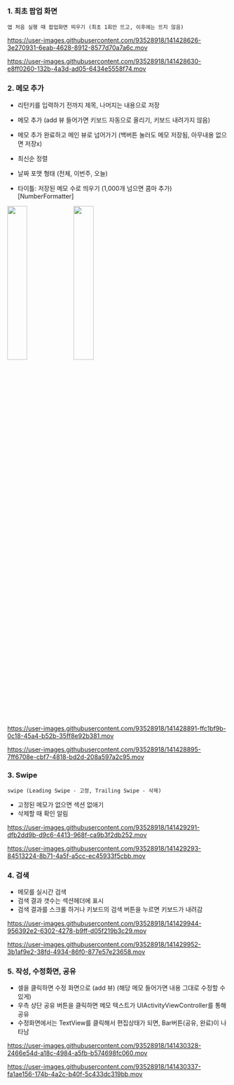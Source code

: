 

### 1. 최초 팝업 화면

`앱 처음 실행 때 팝업화면 띄우기 (최초 1회만 뜨고, 이후에는 뜨지 않음)`

https://user-images.githubusercontent.com/93528918/141428626-3e270931-6eab-4628-8912-8577d70a7a6c.mov

https://user-images.githubusercontent.com/93528918/141428630-e8ff0260-132b-4a3d-ad05-6434e5558f74.mov


### 2. 메모 추가

- 리턴키를 입력하기 전까지 제목, 나머지는 내용으로 저장
- 메모 추가 (add 뷰 들어가면 키보드 자동으로 올리기, 키보드 내려가지 않음)
- 메모 추가 완료하고 메인 뷰로 넘어가기 (백버튼 눌러도 메모 저장됨, 아무내용 없으면 저장x)
- 최신순 정렬
- 날짜 포맷 형태 (전체, 이번주, 오늘)

-  타이틀: 저장된 메모 수로 띄우기 (1,000개 넘으면 콤마 추가) [NumberFormatter]

<img src = "https://user-images.githubusercontent.com/93528918/141432455-31b240c7-6f0e-43e9-af86-0bee1f226b0a.png" width="30%" height="30%"><img src = "https://user-images.githubusercontent.com/93528918/141432465-93b4103d-85d9-4f57-9420-4757a57518c7.png" width="30%" height="30%">


https://user-images.githubusercontent.com/93528918/141428891-ffc1bf9b-0c18-45a4-b52b-35ff8e92b381.mov

https://user-images.githubusercontent.com/93528918/141428895-7ff6708e-cbf7-4818-bd2d-208a597a2c95.mov


### 3. Swipe

`swipe (Leading Swipe - 고정, Trailing Swipe - 삭제)`

- 고정된 메모가 없으면 섹션 없애기
- 삭제할 때 확인 알림

https://user-images.githubusercontent.com/93528918/141429291-dfb2dd9b-d9c6-4413-968f-ca9b3f2db252.mov

https://user-images.githubusercontent.com/93528918/141429293-84513224-8b71-4a5f-a5cc-ec45933f5cbb.mov


### 4. 검색

- 메모를 실시간 검색
- 검색 결과 갯수는 섹션헤더에 표시
- 검색 결과를 스크롤 하거나 키보드의 검색 버튼을 누르면 키보드가 내려감


https://user-images.githubusercontent.com/93528918/141429944-956392e2-6302-4278-b9ff-d05f219b3c29.mov


https://user-images.githubusercontent.com/93528918/141429952-3b1af9e2-38fd-4934-86f0-877e57e23658.mov



### 5. 작성, 수정화면, 공유

- 셀을 클릭하면 수정 화면으로 (add 뷰) (해당 메모 들어가면 내용 그대로 수정할 수 있게)
- 우측 상단 공유 버튼을 클릭하면 메모 텍스트가 UIActivityViewController를 통해 공유
- 수정화면에서는 TextView를 클릭해서 편집상태가 되면, Bar버튼(공유, 완료)이 나타남


https://user-images.githubusercontent.com/93528918/141430328-2466e54d-a18c-4984-a5fb-b574698fc060.mov



https://user-images.githubusercontent.com/93528918/141430337-fa1ae156-174b-4a2c-b40f-5c433dc319bb.mov








